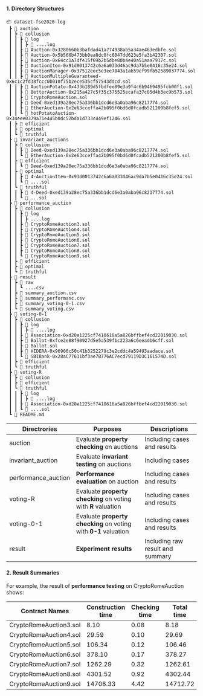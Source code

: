 #### 1. Directory Structures
```
📦 dataset-fse2020-log
 ┣ 📂 auction
 ┃ ┣ 📂 collusion
 ┃ ┃ ┣ 📂 log
 ┃ ┃ ┃ ┣ 📜 ....log
 ┃ ┃ ┣ 📜 Auction-0x3280660b3bafdad41a774938ab5a34ae463edbfe.sol
 ┃ ┃ ┣ 📜 Auction-0x5b566b473bb0ea8dc0fc6047dd623e5fa3b42307.sol
 ┃ ┃ ┣ 📜 Auction-0x64cc1a7dfe15f69b2b5dbe80b4e40a51aaa7917c.sol
 ┃ ┃ ┣ 📜 AuctionItem-0x91d0013742c6a6a033d46ac9da7b5e0416c35e24.sol
 ┃ ┃ ┣ 📜 AuctionManager-0x37512eec5e3ee7843a1ab59ef99fb52589037774.sol
 ┃ ┃ ┣ 📜 AuctionMultipleGuaranteed-0x6c1c2fd38fccc0b010f75b2ece535cf57543ddcd.sol
 ┃ ┃ ┣ 📜 AuctionPotato-0x433b189d5fbdfee89e3a9f4c6b9469495fcb00f1.sol
 ┃ ┃ ┣ 📜 BetterAuction-0x215a427c5f35c375525ecafa37c05d4b3ec9b573.sol
 ┃ ┃ ┣ 📜 CryptoRomeAuction.sol
 ┃ ┃ ┣ 📜 Deed-0xed139a28ec75a336bb1dcd6e3a0aba96c8217774.sol
 ┃ ┃ ┣ 📜 EtherAuction-0x2e63cceffa42b095f0bd6d0fcadb521200b8fef5.sol
 ┃ ┃ ┗ 📜 hotPotatoAuction-0x34eee0379a71e445b0dc52bda1d733c449ef1246.sol
 ┃ ┣ 📂 efficient
 ┃ ┣ 📂 optimal
 ┃ ┗ 📂 truthful
 ┣ 📂 invariant_auctions
 ┃ ┣ 📂 collusion
 ┃ ┃ ┣ 📜 Deed-0xed139a28ec75a336bb1dcd6e3a0aba96c8217774.sol
 ┃ ┃ ┗ 📜 EtherAuction-0x2e63cceffa42b095f0bd6d0fcadb521200b8fef5.sol
 ┃ ┣ 📂 efficient
 ┃ ┃ ┗ 📜 Deed-0xed139a28ec75a336bb1dcd6e3a0aba96c8217774.sol
 ┃ ┣ 📂 optimal
 ┃ ┃ ┣ 📜 4-AuctionItem-0x91d0013742c6a6a033d46ac9da7b5e0416c35e24.sol
 ┃ ┃ ┗ 📜 ....sol
 ┃ ┗ 📂 truthful
 ┃ ┃ ┣ 📜 4-Deed-0xed139a28ec75a336bb1dcd6e3a0aba96c8217774.sol
 ┃ ┃ ┗ 📜 ...sol
 ┣ 📂 performance_auction
 ┃ ┣ 📂 collusion
 ┃ ┃ ┣ 📂 log
 ┃ ┃ ┃ ┣ ....log
 ┃ ┃ ┣ 📜 CryptoRomeAuction3.sol
 ┃ ┃ ┣ 📜 CryptoRomeAuction4.sol
 ┃ ┃ ┣ 📜 CryptoRomeAuction5.sol
 ┃ ┃ ┣ 📜 CryptoRomeAuction6.sol
 ┃ ┃ ┣ 📜 CryptoRomeAuction7.sol
 ┃ ┃ ┣ 📜 CryptoRomeAuction8.sol
 ┃ ┃ ┗ 📜 CryptoRomeAuction9.sol
 ┃ ┣ 📂 efficient
 ┃ ┣ 📂 optimal
 ┃ ┗ 📂 truthful
 ┣ 📂 result
 ┃ ┣ 📂 raw
 ┃ ┃ ┗ ....csv
 ┃ ┣ 📜 summary_auction.csv
 ┃ ┣ 📜 summary_performanc.csv
 ┃ ┣ 📜 summary_voting-0-1.csv
 ┃ ┗ 📜 summary_voting.csv
 ┣ 📂 voting-0-1
 ┃ ┣ 📂 collusion
 ┃ ┃ ┣ 📂 log
 ┃ ┃ ┃ ┣ 📜 ....log
 ┃ ┃ ┣ 📜 Association-0xd20a1225cf7410616a5a826bffbef4cd22019030.sol
 ┃ ┃ ┣ 📜 Ballot-0xfce2e88f90927d5e5a539f1c223a6c6eeadb6cff.sol
 ┃ ┃ ┣ 📜 Ballot.sol
 ┃ ┃ ┣ 📜 HIDERA-0x96906c50c41b3252279c3e2cddc4a59493aadace.sol
 ┃ ┃ ┗ 📜 SBIBank-0x28aC77611bf3ae7B776AC7ecd79119D3C161574D.sol
 ┃ ┣ 📂 efficient
 ┃ ┗ 📂 truthful
 ┣ 📂 voting-R
 ┃ ┣ 📂 collusion
 ┃ ┣ 📂 efficient
 ┃ ┗ 📂 truthful
 ┃ ┃ ┣ 📂 log
 ┃ ┃ ┃ ┣ 📜 ....log
 ┃ ┃ ┣ 📜 Association-0xd20a1225cf7410616a5a826bffbef4cd22019030.sol
 ┃ ┃ ┗ 📜 ....sol
 ┗ 📜 README.md
 ```

| Directrories | Purposes | Descriptions |
|---------|----------|-----------|
| auction | Evaluate __property checking__ on auctions | Including cases and results|
|invariant_auction| Evaluate __invariant testing__ on auctions| Including cases|
|performance_auction| __Performance evaluation__ on auction |  Including cases and results|
|voting-R|  Evaluate __property checking__ on voting with __R__ valuation | Including cases and results|
|voting-0-1| Evaluate __property checking__ on voting with __0-1__ valuation | Including cases and results|
| result | __Experiment results__ | Including raw result and summary|


#### 2. Result Summaries

For example, the result of __performance testing__ on CryptoRomeAuction shows:

|Contract Names        |Construction time|Checking time|Total time|Total|T  |C  |O  |E  |
|----------------------|-----------------|-------------|----------|-----|---|---|---|---|
|CryptoRomeAuction3.sol|8.10             |0.08         |8.18      |18   |1  |1  |1  |1  |
|CryptoRomeAuction4.sol|29.59            |0.10         |29.69     |54   |1  |1  |1  |1  |
|CryptoRomeAuction5.sol|106.34           |0.12         |106.46    |162  |1  |1  |1  |1  |
|CryptoRomeAuction6.sol|378.10           |0.17         |378.27    |486  |1  |1  |1  |1  |
|CryptoRomeAuction7.sol|1262.29          |0.32         |1262.61   |1458 |1  |1  |1  |1  |
|CryptoRomeAuction8.sol|4301.52          |0.92         |4302.44   |4374 |1  |1  |1  |1  |
|CryptoRomeAuction9.sol|14708.33         |4.42         |14712.72  |13122|1  |1  |1  |1  |
